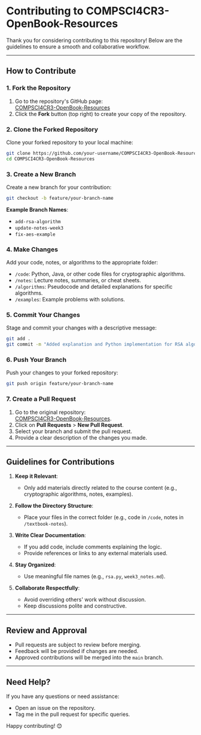 
# Contributing to COMPSCI4CR3-OpenBook-Resources

Thank you for considering contributing to this repository! Below are the guidelines to ensure a smooth and collaborative workflow.

---

## **How to Contribute**

### 1. Fork the Repository
1. Go to the repository's GitHub page:  
   [COMPSCI4CR3-OpenBook-Resources](https://github.com/your-username/COMPSCI4CR3-OpenBook-Resources)  
2. Click the **Fork** button (top right) to create your copy of the repository.

### 2. Clone the Forked Repository
Clone your forked repository to your local machine:
```bash
git clone https://github.com/your-username/COMPSCI4CR3-OpenBook-Resources.git
cd COMPSCI4CR3-OpenBook-Resources
```

### 3. Create a New Branch
Create a new branch for your contribution:
```bash
git checkout -b feature/your-branch-name
```

**Example Branch Names**:
- `add-rsa-algorithm`
- `update-notes-week3`
- `fix-aes-example`

### 4. Make Changes
Add your code, notes, or algorithms to the appropriate folder:
- `/code`: Python, Java, or other code files for cryptographic algorithms.
- `/notes`: Lecture notes, summaries, or cheat sheets.
- `/algorithms`: Pseudocode and detailed explanations for specific algorithms.
- `/examples`: Example problems with solutions.

### 5. Commit Your Changes
Stage and commit your changes with a descriptive message:
```bash
git add .
git commit -m "Added explanation and Python implementation for RSA algorithm"
```

### 6. Push Your Branch
Push your changes to your forked repository:
```bash
git push origin feature/your-branch-name
```

### 7. Create a Pull Request
1. Go to the original repository:  
   [COMPSCI4CR3-OpenBook-Resources](https://github.com/your-username/COMPSCI4CR3-OpenBook-Resources).  
2. Click on **Pull Requests** > **New Pull Request**.
3. Select your branch and submit the pull request.
4. Provide a clear description of the changes you made.

---

## **Guidelines for Contributions**

1. **Keep it Relevant**:
   - Only add materials directly related to the course content (e.g., cryptographic algorithms, notes, examples).

2. **Follow the Directory Structure**:
   - Place your files in the correct folder (e.g., code in `/code`, notes in `/textbook-notes`).

3. **Write Clear Documentation**:
   - If you add code, include comments explaining the logic.
   - Provide references or links to any external materials used.

4. **Stay Organized**:
   - Use meaningful file names (e.g., `rsa.py`, `week3_notes.md`).

5. **Collaborate Respectfully**:
   - Avoid overriding others' work without discussion.
   - Keep discussions polite and constructive.

---

## **Review and Approval**
- Pull requests are subject to review before merging.
- Feedback will be provided if changes are needed.
- Approved contributions will be merged into the `main` branch.

---

## **Need Help?**
If you have any questions or need assistance:
- Open an issue on the repository.
- Tag me in the pull request for specific queries.

Happy contributing! 😊
